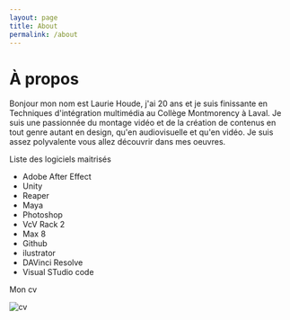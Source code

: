 ```yaml
---
layout: page
title: About
permalink: /about
---
```



# À propos
Bonjour mon nom est Laurie Houde, j'ai 20 ans et je suis finissante en Techniques d'intégration multimédia au Collège Montmorency à Laval. Je suis une passionnée du montage vidéo et de la création de contenus en tout genre autant en design, qu'en audiovisuelle et qu'en vidéo. Je suis assez polyvalente vous allez découvrir dans mes oeuvres.






Liste des logiciels maitrisés
- Adobe After Effect
- Unity
- Reaper
- Maya
- Photoshop
- VcV Rack 2
- Max 8
- Github
- ilustrator
- DAVinci Resolve
- Visual STudio code


Mon cv 

![cv](https://www.canva.com/design/DAFtrU-OEX0/b_8l7dUpo_UCFyLW17ltiA/view?utm_content=DAFtrU-OEX0&utm_campaign=designshare&utm_medium=link&utm_source=publishsharelink)
